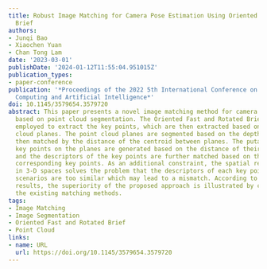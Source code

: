 ```yaml
---
title: Robust Image Matching for Camera Pose Estimation Using Oriented Fast and Rotated
  Brief
authors:
- Junqi Bao
- Xiaochen Yuan
- Chan Tong Lam
date: '2023-03-01'
publishDate: '2024-01-12T11:55:04.951015Z'
publication_types:
- paper-conference
publication: '*Proceedings of the 2022 5th International Conference on Algorithms,
  Computing and Artificial Intelligence*'
doi: 10.1145/3579654.3579720
abstract: This paper presents a novel image matching method for camera pose estimation
  based on point cloud segmentation. The Oriented Fast and Rotated Brief (ORB) is
  employed to extract the key points, which are then extracted based on matched point
  cloud planes. The point cloud planes are segmented based on the depth image, and
  then matched by the distance of the centroid between planes. The putative corresponding
  key points on the planes are generated based on the distance of their 3-D coordinates
  and the descriptors of the key points are further matched based on the putative
  corresponding key points. As an additional constraint, the spatial relative position
  in 3-D spaces solves the problem that the descriptors of each key point in some
  scenarios are too similar which may lead to a mismatch. According to the experimental
  results, the superiority of the proposed approach is illustrated by comparing with
  the existing matching methods.
tags:
- Image Matching
- Image Segmentation
- Oriented Fast and Rotated Brief
- Point Cloud
links:
- name: URL
  url: https://doi.org/10.1145/3579654.3579720
---
```

